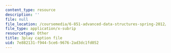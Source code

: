 ```yaml
---
content_type: resource
description: ''
file: null
file_location: /coursemedia/6-851-advanced-data-structures-spring-2012/7e882131f9445ce696762ad3dc1fd052_WqCWghETNDc.vtt
file_type: application/x-subrip
resourcetype: Other
title: 3play caption file
uid: 7e882131-f944-5ce6-9676-2ad3dc1fd052
---
```

